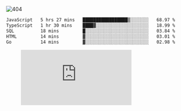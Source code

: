 ![404](https://user-images.githubusercontent.com/378023/89412096-6f759d80-d761-11ea-8c57-84b30ef3f2b1.png)
<!--START_SECTION:waka-->

```txt
JavaScript   5 hrs 27 mins   █████████████████▒░░░░░░░   68.97 %
TypeScript   1 hr 30 mins    ████▓░░░░░░░░░░░░░░░░░░░░   18.99 %
SQL          18 mins         █░░░░░░░░░░░░░░░░░░░░░░░░   03.84 %
HTML         14 mins         ▓░░░░░░░░░░░░░░░░░░░░░░░░   03.01 %
Go           14 mins         ▓░░░░░░░░░░░░░░░░░░░░░░░░   02.98 %
```

<!--END_SECTION:waka-->
<figure><embed src="https://wakatime.com/share/@018b853e-267a-435d-a858-33e2b098b9d7/f3c3aa68-553a-4373-a9f9-2d456f62f780.svg"></embed></figure>
